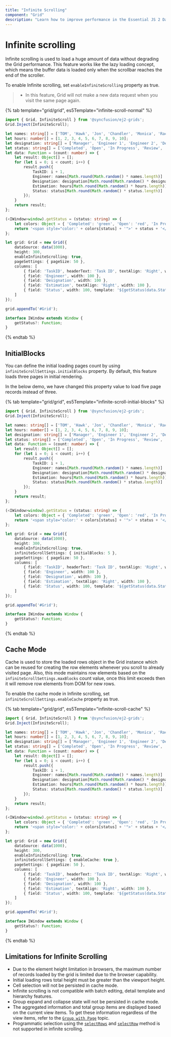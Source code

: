 ```yaml
---
title: "Infinite Scrolling"
component: "Grid"
description: "Learn how to improve performance in the Essential JS 2 DataGrid control by using this infinite scroll feature. Also learn about the limitations of this feature."
---
```


# Infinite scrolling

Infinite scrolling is used to load a huge amount of data without degrading the Grid performance. This feature works like the lazy loading concept, which means the buffer data is loaded only when the scrollbar reaches the end of the scroller.

To enable Infinite scrolling, set `enableInfiniteScrolling` property as true.

> * In this feature, Grid will not make a new data request when you visit the same page again.

{% tab template="grid/grid", es5Template="infinite-scroll-normal" %}

```typescript
import { Grid, InfiniteScroll } from '@syncfusion/ej2-grids';
Grid.Inject(InfiniteScroll);

let names: string[] = ['TOM', 'Hawk', 'Jon', 'Chandler', 'Monica', 'Rachel', 'Phoebe', 'Gunther', 'Ross', 'Geller', 'Joey', 'Bing', 'Tribbiani', 'Janice', 'Bong', 'Perk', 'Green', 'Ken', 'Adams'];
let hours: number[] = [1, 2, 3, 4, 5, 6, 7, 8, 9, 10];
let designation: string[] = ['Manager', 'Engineer 1', 'Engineer 2', 'Developer', 'Tester'];
let status: string[] = ['Completed', 'Open', 'In Progress', 'Review', 'Testing']
let data: Function = (count: number) => {
    let result: Object[] = [];
    for (let i = 0; i < count; i++) {
        result.push({
            TaskID: i + 1,
            Engineer: names[Math.round(Math.random() * names.length)] || names[0],
            Designation: designation[Math.round(Math.random() * designation.length)] || designation[0],
            Estimation: hours[Math.round(Math.random() * hours.length)] || hours[0],
            Status: status[Math.round(Math.random() * status.length)] || status[0]
        });
    }
    return result;
};

(<IWindow>window).getStatus = (status: string) => {
    let colors: Object = { 'Completed': 'green', 'Open': 'red', 'In Progress': '#FB1E77', 'Review': 'brown', 'Testing': '#1EC1FB' };
    return '<span style="color:' + colors[status] + '">' + status + '</span>';
};

let grid: Grid = new Grid({
    dataSource: data(1000),
    height: 300,
    enableInfiniteScrolling: true,
    pageSettings: { pageSize: 50 },
    columns: [
        { field: 'TaskID', headerText: 'Task ID', textAlign: 'Right', width: 50, type: 'number' },
        { field: 'Engineer', width: 100 },
        { field: 'Designation', width: 100 },
        { field: 'Estimation', textAlign: 'Right', width: 100 },
        { field: 'Status', width: 100, template: '${getStatus(data.Status)}' }
    ]
});

grid.appendTo('#Grid');

interface IWindow extends Window {
    getStatus?: Function;
}

```

{% endtab %}

## InitialBlocks

You can define the initial loading pages count by using `infiniteScrollSettings.initialBlocks` property. By default, this feature loads three pages in initial rendering.

In the below demo, we have changed this property value to load five page records instead of three.

{% tab template="grid/grid", es5Template="infinite-scroll-initial-blocks" %}

```typescript
import { Grid, InfiniteScroll } from '@syncfusion/ej2-grids';
Grid.Inject(InfiniteScroll);

let names: string[] = ['TOM', 'Hawk', 'Jon', 'Chandler', 'Monica', 'Rachel', 'Phoebe', 'Gunther', 'Ross', 'Geller', 'Joey', 'Bing', 'Tribbiani', 'Janice', 'Bong', 'Perk', 'Green', 'Ken', 'Adams'];
let hours: number[] = [1, 2, 3, 4, 5, 6, 7, 8, 9, 10];
let designation: string[] = ['Manager', 'Engineer 1', 'Engineer 2', 'Developer', 'Tester'];
let status: string[] = ['Completed', 'Open', 'In Progress', 'Review', 'Testing']
let data: Function = (count: number) => {
    let result: Object[] = [];
    for (let i = 0; i < count; i++) {
        result.push({
            TaskID: i + 1,
            Engineer: names[Math.round(Math.random() * names.length)] || names[0],
            Designation: designation[Math.round(Math.random() * designation.length)] || designation[0],
            Estimation: hours[Math.round(Math.random() * hours.length)] || hours[0],
            Status: status[Math.round(Math.random() * status.length)] || status[0]
        });
    }
    return result;
};

(<IWindow>window).getStatus = (status: string) => {
    let colors: Object = { 'Completed': 'green', 'Open': 'red', 'In Progress': '#FB1E77', 'Review': 'brown', 'Testing': '#1EC1FB' };
    return '<span style="color:' + colors[status] + '">' + status + '</span>';
};

let grid: Grid = new Grid({
    dataSource: data(1000),
    height: 300,
    enableInfiniteScrolling: true,
    infiniteScrollSettings: { initialBlocks: 5 },
    pageSettings: { pageSize: 50 },
    columns: [
        { field: 'TaskID', headerText: 'Task ID', textAlign: 'Right', width: 50, type: 'number' },
        { field: 'Engineer', width: 100 },
        { field: 'Designation', width: 100 },
        { field: 'Estimation', textAlign: 'Right', width: 100 },
        { field: 'Status', width: 100, template: '${getStatus(data.Status)}' }
    ]
});

grid.appendTo('#Grid');

interface IWindow extends Window {
    getStatus?: Function;
}

```

{% endtab %}

## Cache Mode

Cache is used to store the loaded rows object in the Grid instance which can be reused for creating the row elements whenever you scroll to already visited page. Also, this mode maintains row elements based on the `infiniteScrollSettings.maxBlocks` count value, once this limit exceeds then it will remove row elements from DOM for new rows.

To enable the cache mode in Infinite scrolling, set `infiniteScrollSettings.enableCache` property as true.

{% tab template="grid/grid", es5Template="infinite-scroll-cache" %}

```typescript
import { Grid, InfiniteScroll } from '@syncfusion/ej2-grids';
Grid.Inject(InfiniteScroll);

let names: string[] = ['TOM', 'Hawk', 'Jon', 'Chandler', 'Monica', 'Rachel', 'Phoebe', 'Gunther', 'Ross', 'Geller', 'Joey', 'Bing', 'Tribbiani', 'Janice', 'Bong', 'Perk', 'Green', 'Ken', 'Adams'];
let hours: number[] = [1, 2, 3, 4, 5, 6, 7, 8, 9, 10];
let designation: string[] = ['Manager', 'Engineer 1', 'Engineer 2', 'Developer', 'Tester'];
let status: string[] = ['Completed', 'Open', 'In Progress', 'Review', 'Testing']
let data: Function = (count: number) => {
    let result: Object[] = [];
    for (let i = 0; i < count; i++) {
        result.push({
            TaskID: i + 1,
            Engineer: names[Math.round(Math.random() * names.length)] || names[0],
            Designation: designation[Math.round(Math.random() * designation.length)] || designation[0],
            Estimation: hours[Math.round(Math.random() * hours.length)] || hours[0],
            Status: status[Math.round(Math.random() * status.length)] || status[0]
        });
    }
    return result;
};

(<IWindow>window).getStatus = (status: string) => {
    let colors: Object = { 'Completed': 'green', 'Open': 'red', 'In Progress': '#FB1E77', 'Review': 'brown', 'Testing': '#1EC1FB' };
    return '<span style="color:' + colors[status] + '">' + status + '</span>';
};

let grid: Grid = new Grid({
    dataSource: data(1000),
    height: 300,
    enableInfiniteScrolling: true,
    infiniteScrollSettings: { enableCache: true },
    pageSettings: { pageSize: 50 },
    columns: [
        { field: 'TaskID', headerText: 'Task ID', textAlign: 'Right', width: 50, type: 'number' },
        { field: 'Engineer', width: 100 },
        { field: 'Designation', width: 100 },
        { field: 'Estimation', textAlign: 'Right', width: 100 },
        { field: 'Status', width: 100, template: '${getStatus(data.Status)}' }
    ]
});

grid.appendTo('#Grid');

interface IWindow extends Window {
    getStatus?: Function;
}

```

{% endtab %}

## Limitations for Infinite Scrolling

* Due to the element height limitation in browsers, the maximum number of records loaded by the grid is limited due to the browser capability.
* Initial loading rows total height must be greater than the viewport height.
* Cell selection will not be persisted in cache mode.
* Infinite scrolling is not compatible with batch editing, detail template and hierarchy features.
* Group expand and collapse state will not be persisted in cache mode.
* The aggregated information and total group items are displayed based on the current view items. To get these information regardless of the view items, refer to the
[`Group with Page`](./grouping##Group-with-paging) topic.
* Programmatic selection using the [`selectRows`](../api/grid/#selectrows) and [`selectRow`](../api/grid/#selectrow) method is not supported in infinite scrolling.

